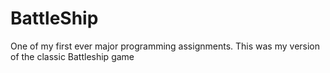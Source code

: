 # BattleShip
 One of my first ever major programming assignments. This was my version of the classic Battleship game

